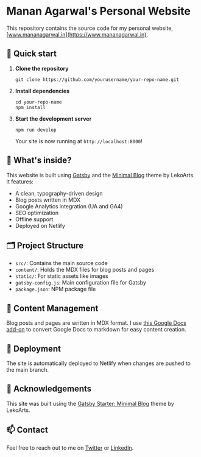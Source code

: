 # Manan Agarwal's Personal Website

This repository contains the source code for my personal website, [www.mananagarwal.in](https://www.mananagarwal.in).

## 🚀 Quick start

1. **Clone the repository**

   ```shell
   git clone https://github.com/yourusername/your-repo-name.git
   ```

2. **Install dependencies**

   ```shell
   cd your-repo-name
   npm install
   ```

3. **Start the development server**

   ```shell
   npm run develop
   ```

   Your site is now running at `http://localhost:8000`!

## 🧐 What's inside?

This website is built using [Gatsby](https://www.gatsbyjs.com/) and the [Minimal Blog](https://github.com/LekoArts/gatsby-themes/tree/master/themes/gatsby-theme-minimal-blog) theme by LekoArts. It features:

- A clean, typography-driven design
- Blog posts written in MDX
- Google Analytics integration (UA and GA4)
- SEO optimization
- Offline support
- Deployed on Netlify

## 🗂️ Project Structure

- `src/`: Contains the main source code
- `content/`: Holds the MDX files for blog posts and pages
- `static/`: For static assets like images
- `gatsby-config.js`: Main configuration file for Gatsby
- `package.json`: NPM package file

## 📝 Content Management

Blog posts and pages are written in MDX format. I use [this Google Docs add-on](https://gsuite.google.com/marketplace/app/docs_to_markdown/700168918607) to convert Google Docs to markdown for easy content creation.

## 🚀 Deployment

The site is automatically deployed to Netlify when changes are pushed to the main branch.

## 🙏 Acknowledgements

This site was built using the [Gatsby Starter: Minimal Blog](https://github.com/LekoArts/gatsby-themes/tree/master/themes/gatsby-theme-minimal-blog) theme by LekoArts.

## 📫 Contact

Feel free to reach out to me on [Twitter](https://twitter.com/manan_0308) or [LinkedIn](https://www.linkedin.com/in/mananagarwal03).
